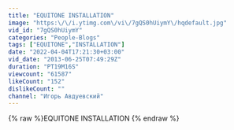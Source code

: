 ```yaml
---
title: "EQUITONE INSTALLATION"
image: "https:\/\/i.ytimg.com\/vi\/7gQS0hUiymY\/hqdefault.jpg"
vid_id: "7gQS0hUiymY"
categories: "People-Blogs"
tags: ["EQUITONE","INSTALLATION"]
date: "2022-04-04T17:21:30+03:00"
vid_date: "2013-06-25T07:49:29Z"
duration: "PT19M16S"
viewcount: "61587"
likeCount: "152"
dislikeCount: ""
channel: "Игорь Авдуевский"
---
```

{% raw %}EQUITONE INSTALLATION {% endraw %}
